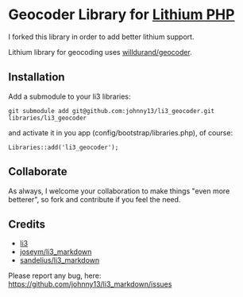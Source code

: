# Geocoder Library for [Lithium PHP](http://lithify.me)

I forked this library in order to add better lithium support.

Lithium library for geocoding uses [willdurand/geocoder](https://packagist.org/packages/willdurand/geocoder).

## Installation

Add a submodule to your li3 libraries:

	git submodule add git@github.com:johnny13/li3_geocoder.git libraries/li3_geocoder

and activate it in you app (config/bootstrap/libraries.php), of course:

	Libraries::add('li3_geocoder');


## Collaborate
As always, I welcome your collaboration to make things "even more betterer", so fork and contribute if you feel the need.

## Credits

* [li3](http://www.lithify.me)
* [joseym/li3_markdown](https://github.com/joseym/li3_markdown)
* [sandelius/li3_markdown](https://github.com/sandelius/li3_markdown)

Please report any bug, here: https://github.com/johnny13/li3_markdown/issues


